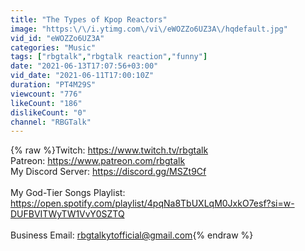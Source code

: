 ```yaml
---
title: "The Types of Kpop Reactors"
image: "https:\/\/i.ytimg.com\/vi\/eWOZZo6UZ3A\/hqdefault.jpg"
vid_id: "eWOZZo6UZ3A"
categories: "Music"
tags: ["rbgtalk","rbgtalk reaction","funny"]
date: "2021-06-13T17:07:56+03:00"
vid_date: "2021-06-11T17:00:10Z"
duration: "PT4M29S"
viewcount: "776"
likeCount: "186"
dislikeCount: "0"
channel: "RBGTalk"
---
```

{% raw %}Twitch: <a rel="nofollow" target="blank" href="https://www.twitch.tv/rbgtalk">https://www.twitch.tv/rbgtalk</a><br />Patreon: <a rel="nofollow" target="blank" href="https://www.patreon.com/rbgtalk">https://www.patreon.com/rbgtalk</a><br />My Discord Server: <a rel="nofollow" target="blank" href="https://discord.gg/MSZt9Cf">https://discord.gg/MSZt9Cf</a><br /><br />My God-Tier Songs Playlist: <a rel="nofollow" target="blank" href="https://open.spotify.com/playlist/4pqNa8TbUXLqM0JxkO7esf?si=w-DUFBVITWyTW1VvY0SZTQ">https://open.spotify.com/playlist/4pqNa8TbUXLqM0JxkO7esf?si=w-DUFBVITWyTW1VvY0SZTQ</a><br /><br />Business Email: rbgtalkytofficial@gmail.com{% endraw %}
